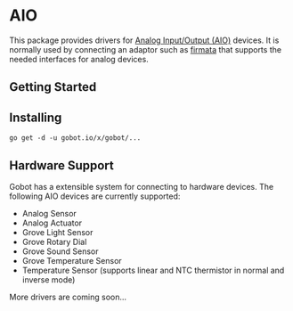 # AIO

This package provides drivers for [Analog Input/Output (AIO)](https://en.wikipedia.org/wiki/Analog-to-digital_converter) devices. It is normally used by connecting an adaptor such as [firmata](https://gobot.io/x/gobot/platforms/firmata) that supports the needed interfaces for analog devices.

## Getting Started

## Installing
```
go get -d -u gobot.io/x/gobot/...
```

## Hardware Support
Gobot has a extensible system for connecting to hardware devices. The following AIO devices are currently supported:
  - Analog Sensor
  - Analog Actuator
  - Grove Light Sensor
  - Grove Rotary Dial
  - Grove Sound Sensor
  - Grove Temperature Sensor
  - Temperature Sensor (supports linear and NTC thermistor in normal and inverse mode)

More drivers are coming soon...
